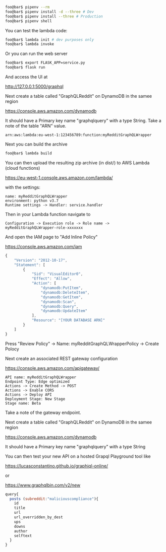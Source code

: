
```bash
foo@bar$ pipenv --rm
foo@bar$ pipenv install -d --three # Dev
foo@bar$ pipenv install --three # Production
foo@bar$ pipenv shell
```

You can test the lambda code:

```bash
foo@bar$ lambda init # dev purposes only
foo@bar$ lambda invoke
```

Or you can run the web server

```bash
foo@bar$ export FLASK_APP=service.py
foo@bar$ flask run
```

And access the UI at

http://127.0.0.1:5000/graphql

Next create a table called "GraphQLReddit" on DynamoDB in the samee region

https://console.aws.amazon.com/dynamodb

It should have a Primary key name "graphqlquery" with a type String. Take a note of the table "ARN" value.

```text
arn:aws:lambda:eu-west-1:123456789:function:myRedditGraphQLWrapper
```

Next you can build the archive

```bash
foo@bar$ lambda build
```

You can then upload the resulting zip archive (in dist/) to AWS Lambda (cloud functions)

https://eu-west-1.console.aws.amazon.com/lambda/

with the settings:

```text
name: myRedditGraphQLWrapper
environment: python v3.7
Runtime settings -> Handler: service.handler
```

Then in your Lambda function navigate to

```text
Configuration -> Execution role -> Role name -> myRedditGraphQLWrapper-role-xxxxxxx
```

And open the IAM page to "Add Inline Policy"

https://console.aws.amazon.com/iam

```javascript
{
    "Version": "2012-10-17",
    "Statement": [
        {
            "Sid": "VisualEditor0",
            "Effect": "Allow",
            "Action": [
                "dynamodb:PutItem",
                "dynamodb:DeleteItem",
                "dynamodb:GetItem",
                "dynamodb:Scan",
                "dynamodb:Query",
                "dynamodb:UpdateItem"
            ],
            "Resource": "[YOUR DATABASE ARN]"
        }
    ]
}
```

Press "Review Policy" -> Name: myRedditGraphQLWrapperPolicy -> Create Polocy

Next create an associated REST gateway configuration

https://console.aws.amazon.com/apigateway/

```text
API name: myRedditGraphQLWrapper
Endpoint Type: Edge optimized
Actions -> Create Method -> POST
Actions -> Enable CORS
Actions -> Deploy API
Deployment Stage: New Stage
Stage name: Beta
```

Take a note of the gateway endpoint. 

Next create a table called "GraphQLReddit" on DynamoDB in the samee region

https://console.aws.amazon.com/dynamodb

It should have a Primary key name "graphqlquery" with a type String

You can then test your new API on a hosted Grapql Playground tool like

https://lucasconstantino.github.io/graphiql-online/

or

https://www.graphqlbin.com/v2/new

```javascript
query{
  posts (subreddit:"maliciouscompliance"){
    id
    title
    url
    url_overridden_by_dest
    ups
    downs
    author
    selftext
  }
}
```
